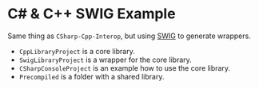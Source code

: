 # C# & C++ SWIG Example

Same thing as `CSharp-Cpp-Interop`, but using [SWIG](http://www.swig.org) to generate wrappers.

* `CppLibraryProject` is a core library.
* `SwigLibraryProject` is a wrapper for the core library.
* `CSharpConsoleProject` is an example how to use the core library.
* `Precompiled` is a folder with a shared library.
